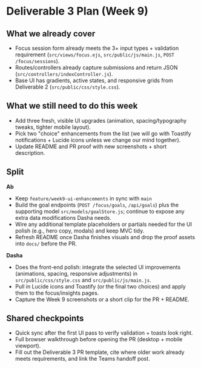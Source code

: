 # Deliverable 3 Plan (Week 9)

## What we already cover
- Focus session form already meets the 3+ input types + validation requirement (`src/views/focus.ejs`, `src/public/js/main.js`, `POST /focus/sessions`).
- Routes/controllers already capture submissions and return JSON (`src/controllers/indexController.js`).
- Base UI has gradients, active states, and responsive grids from Deliverable 2 (`src/public/css/style.css`).

## What we still need to do this week
- Add three fresh, visible UI upgrades (animation, spacing/typography tweaks, tighter mobile layout).
- Pick two "choice" enhancements from the list (we will go with Toastify notifications + Lucide icons unless we change our mind together).
- Update README and PR proof with new screenshots + short description.

## Split
**Ab**
- Keep `feature/week9-ui-enhancements` in sync with `main`
- Build the goal endpoints (`POST /focus/goals`, `/api/goals`) plus the supporting model `src/models/goalStore.js`; continue to expose any extra data modifications Dasha needs.
- Wire any additional template placeholders or partials needed for the UI polish (e.g., hero copy, modals) and keep MVC tidy.
- Refresh README once Dasha finishes visuals and drop the proof assets into `docs/` before the PR.

**Dasha**
- Does the front-end polish: integrate the selected UI improvements (animations, spacing, responsive adjustments) in `src/public/css/style.css` and `src/public/js/main.js`.
- Pull in Lucide icons and Toastify (or the final two choices) and apply them to the focus/insights pages.
- Capture the Week 9 screenshots or a short clip for the PR + README.

## Shared checkpoints
- Quick sync after the first UI pass to verify validation + toasts look right.
- Full browser walkthrough before opening the PR (desktop + mobile viewport).
- Fill out the Deliverable 3 PR template, cite where older work already meets requirements, and link the Teams handoff post.
